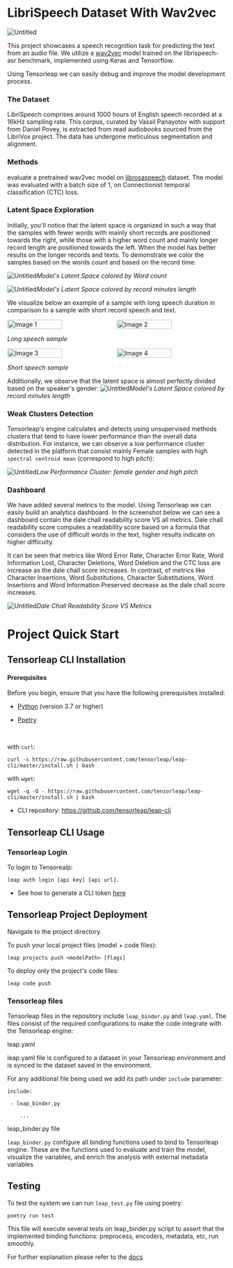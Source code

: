 # LibriSpeech Dataset With Wav2vec

![Untitled](images/BackgroundImg2.png)

This project showcases a speech recognition task for predicting the text from an audio file. We utilize a 
[wav2vec](https://arxiv.org/abs/2006.11477) model trained on the librispeech-asr benchmark, implemented using Keras and 
Tensorflow.

Using Tensorleap we can easily debug and improve the model development process. 

### The Dataset

LibriSpeech comprises around 1000 hours of English speech recorded at a 16kHz sampling rate. This corpus, curated by 
Vassil Panayotov with support from Daniel Povey, is extracted from read audiobooks sourced from the LibriVox project. 
The data has undergone meticulous segmentation and alignment.

### Methods

evaluate a pretrained wav2vec model on [librosaspeech](https://www.openslr.org/12) dataset. The model was evaluated with a batch size of 1, on 
Connectionist temporal classification (CTC) loss.

### Latent Space Exploration

Initially, you'll notice that the latent space is organized in such a way that the samples with fewer words with mainly short records are 
positioned towards the right, while those with a higher word count and mainly longer record length are positioned towards the left.
When the model has better results on the longer records and texts. To demonstrate we color the samples based on the words count and based on the record time:

![Untitled](images/dict_word_count.png)_Model's Latent Space colored by Word count_

![Untitled](images/minutes_record.png)_Model's Latent Space colored by record minutes length_

We visualize below an example of a sample with long speech duration in comparison to a 
sample with short record speech and text. 


<div style="display: flex;">
  <img src="images/long_speech_spectrogram.png" alt="Image 1" style="width: 50%;">
  <img src="images/long_speech_waveform.png" alt="Image 2" style="width: 50%;">
</div>

*Long speech sample*


<div style="display: flex;">
  <img src="images/short_speech_spectrogram.png" alt="Image 3" style="width: 50%;">
  <img src="images/short_speech_waveform.png" alt="Image 4" style="width: 50%;">
</div>

_Short speech sample_

Additionally, we observe that the latent space is almost perfectly divided based on the speaker's gender:
![Untitled](images/gender_record.png)_Model's Latent Space colored by record minutes length_


### Weak Clusters Detection
Tensorleap's engine calculates and detects using unsupervised methods clusters that tend to have lower performance than the overall data distribution.
For instance, we can observe a low performance cluster detected in the platform that consist mainly Female samples with high `spectral centroid mean` (correspond to high pitch):

![Untitled](images/FhighPitch_weak_cluster.png)_Low Performance Cluster: female gender and high pitch_



### Dashboard

We have added several metrics to the model. Using Tensorleap we can easily build an analytics dashboard. In the screenshot 
below we can see a dashboard contain the dale chall readability score VS all metrics.
Dale chall readability score computes a readability score based on a formula that considers the use of difficult words 
in the text, higher results indicate on higher difficulty.

It can be seen that metrics like Word Error Rate, Character Error Rate, Word Information Lost, Character Deletions, 
Word Deletion and the CTC loss are increase as the dale chall score increases.
In contrast, of metrics like Character Insertions, Word Substitutions, Character Substitutions, Word Insertions and Word 
Information Preserved decrease as the dale chall score increases.

![Untitled](images/readability_text_dale_chall_readability_score.png)_Dale Chall Readability Score VS Metrics_


# Project Quick Start

## Tensorleap CLI Installation

#### Prerequisites

Before you begin, ensure that you have the following prerequisites installed:

- [Python](https://www.python.org/) (version 3.7 or higher)

- [Poetry](https://python-poetry.org/)

<br>

with `curl`:

```
curl -s https://raw.githubusercontent.com/tensorleap/leap-cli/master/install.sh | bash
```

with `wget`:

```
wget -q -O - https://raw.githubusercontent.com/tensorleap/leap-cli/master/install.sh | bash
```

- CLI repository: https://github.com/tensorleap/leap-cli

## Tensorleap CLI Usage

### Tensorleap Login

To login to Tensorealp:

```
leap auth login [api key] [api url].
```

- See how to generate a CLI token [here](https://docs.tensorleap.ai/platform/resources-management)

## Tensorleap Project Deployment

Navigate to the project directory.

To push your local project files (model + code files):
```
leap projects push <modelPath> [flags]
```
To deploy only the project's code files: 

```
leap code push
```

### Tensorleap files

Tensorleap files in the repository include `leap_binder.py` and `leap.yaml`. The files consist of the required configurations to make the code integrate with the Tensorleap engine:

leap.yaml

leap.yaml file is configured to a dataset in your Tensorleap environment and is synced to the dataset saved in the environment.

For any additional file being used we add its path under `include` parameter:

```
include:

 - leap_binder.py

    ...

```

leap_binder.py file

`leap_binder.py` configure all binding functions used to bind to Tensorleap engine. These are the functions used to evaluate and train the model, visualize the variables, and enrich the analysis with external metadata variables

## Testing

To test the system we can run `leap_test.py` file using poetry:

```
poetry run test
```

This file will execute several tests on leap_binder.py script to assert that the implemented binding functions: preprocess, encoders, metadata, etc, run smoothly.

For further explanation please refer to the [docs](https://docs.tensorleap.ai/)